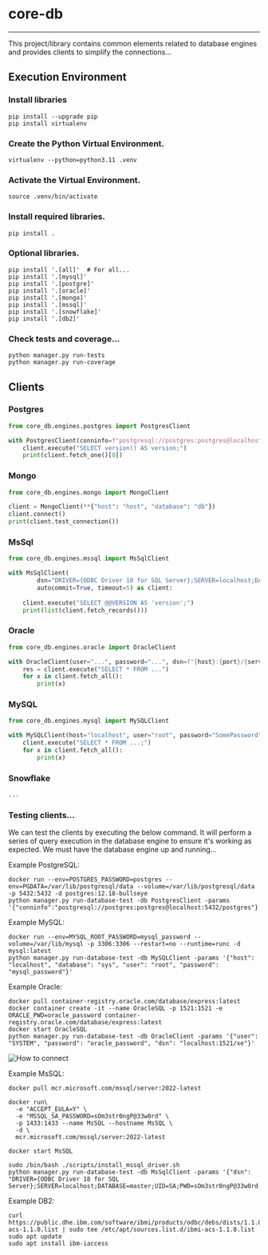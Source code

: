 # core-db
_______________________________________________________________________________

This project/library contains common elements related to database engines and 
provides clients to simplify the connections...

## Execution Environment

### Install libraries
```shell
pip install --upgrade pip 
pip install virtualenv
```

### Create the Python Virtual Environment.
```shell
virtualenv --python=python3.11 .venv
```

### Activate the Virtual Environment.
```shell
source .venv/bin/activate
```

### Install required libraries.
```shell
pip install .
```

### Optional libraries.
```shell
pip install '.[all]'  # For all...
pip install '.[mysql]'
pip install '.[postgre]'
pip install '.[oracle]'
pip install '.[mongo]'
pip install '.[mssql]'
pip install '.[snowflake]'
pip install '.[db2]'
```

### Check tests and coverage...
```shell
python manager.py run-tests
python manager.py run-coverage
```

## Clients

### Postgres
```python
from core_db.engines.postgres import PostgresClient

with PostgresClient(conninfo=f"postgresql://postgres:postgres@localhost:5432/test") as client:
    client.execute("SELECT version() AS version;")
    print(client.fetch_one()[0])
```

### Mongo
```python
from core_db.engines.mongo import MongoClient

client = MongoClient(**{"host": "host", "database": "db"})
client.connect()
print(client.test_connection())
```

### MsSql
```python
from core_db.engines.mssql import MsSqlClient

with MsSqlClient(
        dsn="DRIVER={ODBC Driver 18 for SQL Server};SERVER=localhost;DATABASE=master;UID=SA;PWD=sOm3str0ngP@33w0rd;Encrypt=no",
        autocommit=True, timeout=5) as client:
    
    client.execute("SELECT @@VERSION AS 'version';")
    print(list(client.fetch_records()))
```

### Oracle
```python
from core_db.engines.oracle import OracleClient

with OracleClient(user="...", password="...", dsn=f"{host}:{port}/{service_name}") as client:
    res = client.execute("SELECT * FROM ...")
    for x in client.fetch_all():
        print(x)
```

### MySQL
```python
from core_db.engines.mysql import MySQLClient

with MySQLClient(host="localhost", user="root", password="SomePassword") as client:
    client.execute("SELECT * FROM ...;")
    for x in client.fetch_all():
        print(x)
```

### Snowflake
```python
...
```

### Testing clients...
We can test the clients by executing the below command. It will perform a series of
query execution in the database engine to ensure it's working as expected. We
must have the database engine up and running...

Example PostgreSQL:
```shell
docker run --env=POSTGRES_PASSWORD=postgres --env=PGDATA=/var/lib/postgresql/data --volume=/var/lib/postgresql/data -p 5432:5432 -d postgres:12.18-bullseye
python manager.py run-database-test -db PostgresClient -params '{"conninfo":"postgresql://postgres:postgres@localhost:5432/postgres"}'
```

Example MySQL:
```shell
docker run --env=MYSQL_ROOT_PASSWORD=mysql_password --volume=/var/lib/mysql -p 3306:3306 --restart=no --runtime=runc -d mysql:latest
python manager.py run-database-test -db MySQLClient -params '{"host": "localhost", "database": "sys", "user": "root", "password": "mysql_password"}'
```

Example Oracle:
```shell
docker pull container-registry.oracle.com/database/express:latest
docker container create -it --name OracleSQL -p 1521:1521 -e ORACLE_PWD=oracle_password container-registry.oracle.com/database/express:latest
docker start OracleSQL
python manager.py run-database-test -db OracleClient -params '{"user": "SYSTEM", "password": "oracle_password", "dsn": "localhost:1521/xe"}'
```
![How to connect](./assets/OracleCxn.png)

Example MsSQL:
```shell
docker pull mcr.microsoft.com/mssql/server:2022-latest

docker run\
  -e "ACCEPT_EULA=Y" \
  -e "MSSQL_SA_PASSWORD=sOm3str0ngP@33w0rd" \
  -p 1433:1433 --name MsSQL --hostname MsSQL \
  -d \
  mcr.microsoft.com/mssql/server:2022-latest

docker start MsSQL

sudo /bin/bash ./scripts/install_mssql_driver.sh
python manager.py run-database-test -db MsSqlClient -params '{"dsn": "DRIVER={ODBC Driver 18 for SQL Server};SERVER=localhost;DATABASE=master;UID=SA;PWD=sOm3str0ngP@33w0rd;Encrypt=no"}'
```

Example DB2:
```shell
curl https://public.dhe.ibm.com/software/ibmi/products/odbc/debs/dists/1.1.0/ibmi-acs-1.1.0.list | sudo tee /etc/apt/sources.list.d/ibmi-acs-1.1.0.list
sudo apt update
sudo apt install ibm-iaccess
```

